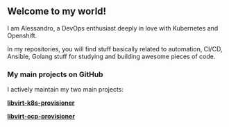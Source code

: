 ## Welcome to my world!

I am Alessandro, a DevOps enthusiast deeply in love with Kubernetes and Openshift.

In my repositories, you will find stuff basically related to automation, CI/CD, Ansible, Golang stuff for studying and building awesome pieces of code.

### My main projects on GitHub

I actively maintain my two main projects:

[**libvirt-k8s-provisioner**](https://github.com/kubealex/libvirt-k8s-provisioner)

[**libvirt-ocp-provisioner**](https://github.com/kubealex/libvirt-ocp-provisioner)
